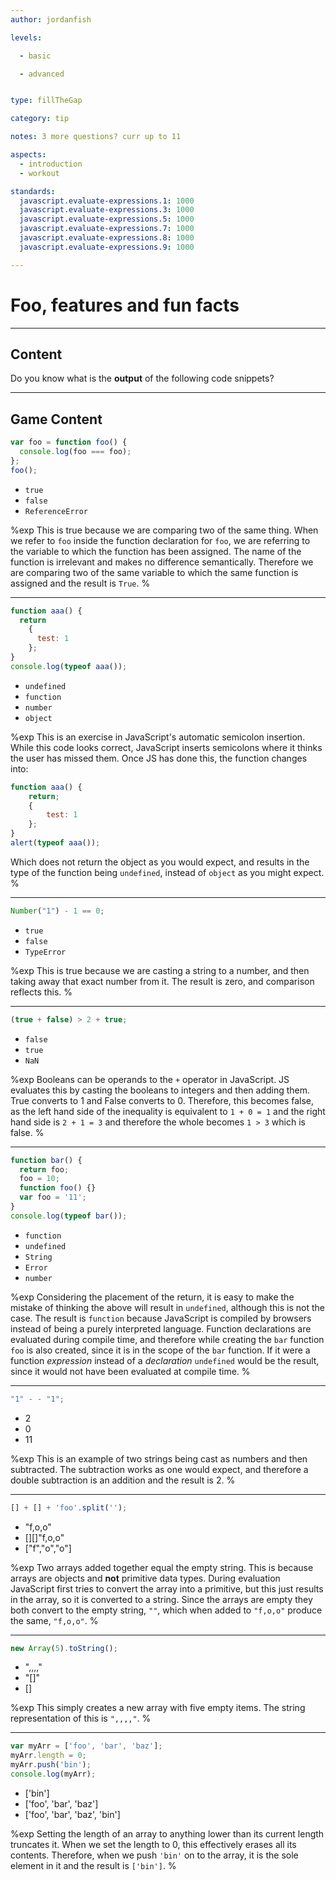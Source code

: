 ```yaml
---
author: jordanfish

levels:

  - basic

  - advanced


type: fillTheGap

category: tip

notes: 3 more questions? curr up to 11

aspects:
  - introduction
  - workout

standards:
  javascript.evaluate-expressions.1: 1000
  javascript.evaluate-expressions.3: 1000
  javascript.evaluate-expressions.5: 1000
  javascript.evaluate-expressions.7: 1000
  javascript.evaluate-expressions.8: 1000
  javascript.evaluate-expressions.9: 1000

---
```


# Foo, features and fun facts

---
## Content

Do you know what is the **output** of the following code snippets?

---
## Game Content

```javascript
var foo = function foo() {
  console.log(foo === foo);  
};
foo();
```

* `true`
* `false`
* `ReferenceError`

%exp
This is true because we are comparing two of the same thing. When we refer to `foo` inside the function declaration for `foo`, we are referring to the variable to which the function has been assigned. The name of the function is irrelevant and makes no difference semantically. Therefore we are comparing two of the same variable to which the same function is assigned and the result is `True`.
%

---

```javascript
function aaa() {
  return
    {
      test: 1
    };
}
console.log(typeof aaa());
```

* `undefined`
* `function`
* `number`
* `object`

%exp
This is an exercise in JavaScript's automatic semicolon insertion. While this code looks correct, JavaScript inserts semicolons where it thinks the user has missed them. Once JS has done this, the function changes into:

```javascript
function aaa() {
    return;
    {
        test: 1
    };
}
alert(typeof aaa());
```

Which does not return the object as you would expect, and results in the type of the function being `undefined`, instead of `object` as you might expect.
%

---

```javascript
Number("1") - 1 == 0;
```

* `true`
* `false`
* `TypeError`

%exp
This is true because we are casting a string to a number, and then taking away that exact number from it. The result is zero, and comparison reflects this.
%

---

```javascript
(true + false) > 2 + true;
```

* `false`
* `true`
* `NaN`

%exp
Booleans can be operands to the `+` operator in JavaScript. JS evaluates this by casting the booleans to integers and then adding them. True converts to 1 and False converts to 0. Therefore, this becomes false, as the left hand side of the inequality is equivalent to `1 + 0 = 1` and the right hand side is `2 + 1 = 3` and therefore the whole becomes `1 > 3` which is false.
%

---

```javascript
function bar() {
  return foo;
  foo = 10;
  function foo() {}
  var foo = '11';
}
console.log(typeof bar());
```

* `function`
* `undefined`
* `String`
* `Error`
* `number`

%exp
Considering the placement of the return, it is easy to make the mistake of thinking the above will result in `undefined`, although this is not the case. The result is `function` because JavaScript is compiled by browsers instead of being a purely interpreted language. Function declarations are evaluated during compile time, and therefore while creating the `bar` function `foo` is also created, since it is in the scope of the `bar` function. If it were a function *expression* instead of a *declaration* `undefined` would be the result, since it would not have been evaluated at compile time.
%

---

```javascript
"1" - - "1";
```

* 2
* 0
* 11

%exp
This is an example of two strings being cast as numbers and then subtracted. The subtraction works as one would expect, and therefore a double subtraction is an addition and the result is 2.
%

---

```javascript
[] + [] + 'foo'.split('');
```

* "f,o,o"
* [][]"f,o,o"
* ["f","o","o"]

%exp
Two arrays added together equal the empty string. This is because arrays are objects and **not** primitive data types. During evaluation JavaScript first tries to convert the array into a primitive, but this just results in the array, so it is converted to a string. Since the arrays are empty they both convert to the empty string, `""`, which when added to `"f,o,o"` produce the same, `"f,o,o"`.
%

---

```javascript
new Array(5).toString();
```

* ",,,,"
* "[]"
* []

%exp
This simply creates a new array with five empty items. The string representation of this is `",,,,"`.
%

---

```javascript
var myArr = ['foo', 'bar', 'baz'];
myArr.length = 0;
myArr.push('bin');
console.log(myArr);
```

* ['bin']
* ['foo', 'bar', 'baz']
* ['foo', 'bar', 'baz', 'bin']

%exp
Setting the length of an array to anything lower than its current length truncates it. When we set the length to 0, this effectively erases all its contents. Therefore, when we push `'bin'` on to the array, it is the sole element in it and the result is `['bin']`.
%
